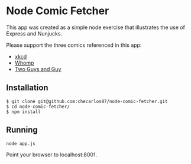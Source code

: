 # Node Comic Fetcher

This app was created as a simple node exercise that illustrates the use of Express and Nunjucks.

Please support the three comics referenced in this app:

* [xkcd](http://xkcd.com/)
* [Whomp](http://www.whompcomic.com/)
* [Two Guys and Guy](http://www.twogag.com/)

## Installation

```
$ git clone git@github.com:checarlos87/node-comic-fetcher.git
$ cd node-comic-fetcher/
$ npm install
```

## Running
```
node app.js
```

Point your browser to localhost:8001.
